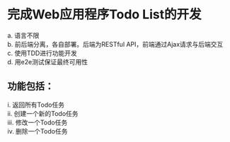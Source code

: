 # 完成Web应用程序Todo List的开发
a. 语言不限   
b. 前后端分离，各自部署。后端为RESTful API，前端通过Ajax请求与后端交互  
c. 使用TDD进行功能开发   
d. 用e2e测试保证最终可用性    
## 功能包括：  
i. 返回所有Todo任务   
ii. 创建一个新的Todo任务    
iii. 修改一个Todo任务  
iv. 删除一个Todo任务  

